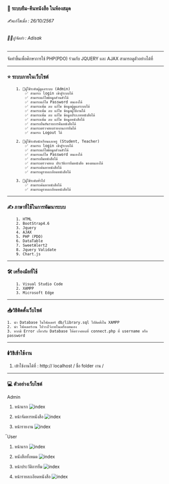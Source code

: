 ### 📖 ระบบยืม-คืนหนังสือ ในห้องสมุด

###### ✍️แก้ไขเมื่อ : 26/10/2567

###### 👨‍💻ผู้จัดทำ : Adisak

---

จัดทำขึ้นเพื่อศึกษาการใช้ PHP(PDO) ร่วมกับ JQUERY และ AJAX สามารถดูตัวอย่างได้ที่ 

---

### ⭐ ระบบภายในเว็บไซต์

        1. 👮ผู้ใช้ระดับผู้ดูแลระบบ (Admin)
            ✅ สามารถ login เข้าสู่ระบบได้
            ✅ สามารถแก้ไขข้อมูลส่วนตัวได้
            ✅ สามารถแก้ไข Password ตนเองได้
            ✅ สามารถเพิ่ม ลบ แก้ไข ข้อมูลผู้ดูแลระบบได้
            ✅ สามารถเพิ่ม ลบ แก้ไข ข้อมูลผู้ใช้งานได้
            ✅ สามารถเพิ่ม ลบ แก้ไข ข้อมูลประเภทหนังสือได้
            ✅ สามารถเพิ่ม ลบ แก้ไข ข้อมูลหนังสือได้
            ✅ สามารถยืนยันรายการคืนหนังสือได้
            ✅ สามารถตรวจสอบรายงานการยืมได้
            ✅ สามารถ Logout ได้

        2. 👮ผู้ใช้ระดับนักเรียนและครู (Student, Teacher)
            ✅ สามารถ login เข้าสู่ระบบได้
            ✅ สามารถแก้ไขข้อมูลส่วนตัวได้
            ✅ สามารถแก้ไข Password ตนเองได้
            ✅ สามารถยืมหนังสือได้
            ✅ สามารถตรวจสอบ ประวัติการยืมหนังสือ ของตนเองได้
            ✅ สามารถค้นหาหนังสือได้
            ✅ สามารถดูรายละเอียดหนังสือได้

        3. 👮ผู้ใช้ระดับทั่วไป
            ✅ สามารถค้นหาหนังสือได้
            ✅ สามารถดูรายละเอียดหนังสือได้

---

### ✍️ ภาษาที่ใช้ในการพัฒนาระบบ

        1. HTML
        2. BootStrap4.6
        3. Jquery
        4. AJAX
        5. PHP (PDO)
        6. DataTable
        7. SweetAlert2
        8. Jquery Validate
        9. Chart.js

---

### 🛠️ เครื่องมือที่ใช้

        1. Visual Studio Code
        2. XAMPP
        3. Microsoft Edge

---

### 📥วิธีติดตั้งเว็บไซต์

    1. นำ Database ในโฟลเดอร์ db/library.sql ไปติดตั้งใน XAMPP
    2. นำ โฟลเดอร์งาน ไปวางไว้ภายในเครื่องตนเอง
    3. หากมี Error เกี่ยวกับ Database ให้ตรวจสอบที่ connect.php ที่ username หรือ password

---

### 🕯️วิธีเข้าใช้งาน

1.  เข้าใช้งานได้ที่ : http:// localhost / ชื่อ folder งาน /

---

### 💻 ตัวอย่างเว็บไซต์

Admin

1. หน้าแรก
   ![index]()

2. หน้าจัดหารหนังสือ
   ![index]()

3. หน้ารายงาน
   ![index]()

๊User

1. หน้าแรก
    ![index]()

2. หนังสือทั้งหมด
    ![index]()

3. หน้าประวัติการยืม
    ![index]()

4. หน้ารายละเอียดหนังสือ
    ![index]()
